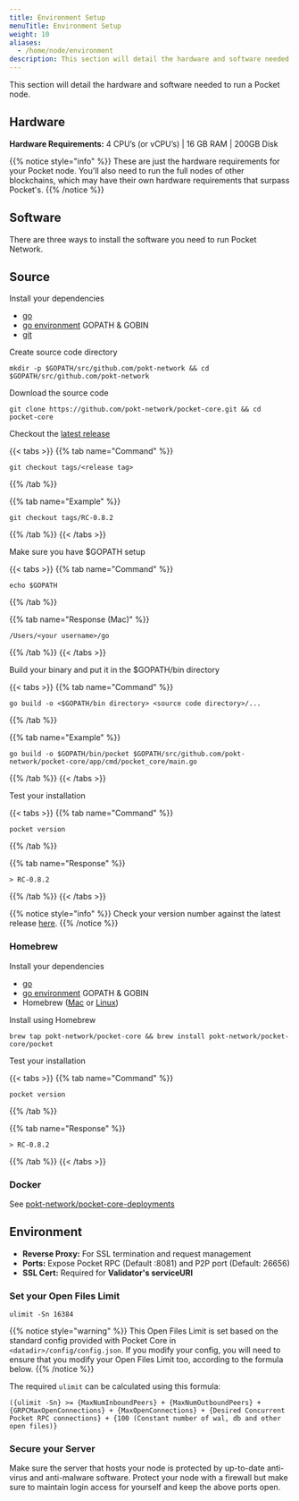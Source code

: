 ```yaml
---
title: Environment Setup
menuTitle: Environment Setup
weight: 10
aliases:
  - /home/node/environment
description: This section will detail the hardware and software needed to run a Pocket node.
---
```



This section will detail the hardware and software needed to run a Pocket node.

## Hardware

**Hardware Requirements:** 4 CPU’s (or vCPU’s) | 16 GB RAM | 200GB Disk

{{% notice style="info" %}}
These are just the hardware requirements for your Pocket node. You'll also need to run the full nodes of other blockchains, which may have their own hardware requirements that surpass Pocket's.
{{% /notice %}}

## Software

There are three ways to install the software you need to run Pocket Network.

## Source

Install your dependencies

* [go](https://golang.org/doc/install)
* [go environment](https://golang.org/doc/gopath_code.html#Workspaces) GOPATH & GOBIN
* [git](https://git-scm.com/book/en/v2/Getting-Started-Installing-Git)

Create source code directory

```
mkdir -p $GOPATH/src/github.com/pokt-network && cd $GOPATH/src/github.com/pokt-network
```

Download the source code

```
git clone https://github.com/pokt-network/pocket-core.git && cd pocket-core
```

Checkout the [latest release](https://github.com/pokt-network/pocket-core/releases)

{{< tabs >}}
{{% tab name="Command" %}}
```
git checkout tags/<release tag>
```
{{% /tab %}}

{{% tab name="Example" %}}
```
git checkout tags/RC-0.8.2
```
{{% /tab %}}
{{< /tabs >}}

Make sure you have $GOPATH setup

{{< tabs >}}
{{% tab name="Command" %}}
```
echo $GOPATH
```
{{% /tab %}}

{{% tab name="Response (Mac)" %}}
```
/Users/<your username>/go
```
{{% /tab %}}
{{< /tabs >}}

Build your binary and put it in the $GOPATH/bin directory

{{< tabs >}}
{{% tab name="Command" %}}
```
go build -o <$GOPATH/bin directory> <source code directory>/...
```
{{% /tab %}}

{{% tab name="Example" %}}
```
go build -o $GOPATH/bin/pocket $GOPATH/src/github.com/pokt-network/pocket-core/app/cmd/pocket_core/main.go
```
{{% /tab %}}
{{< /tabs >}}

Test your installation

{{< tabs >}}
{{% tab name="Command" %}}
```
pocket version
```
{{% /tab %}}

{{% tab name="Response" %}}
```
> RC-0.8.2
```
{{% /tab %}}
{{< /tabs >}}

{{% notice style="info" %}}
Check your version number against the latest release [here](https://github.com/pokt-network/pocket-core/releases).
{{% /notice %}}

### Homebrew

Install your dependencies

* [go](https://golang.org/doc/install)
* [go environment](https://golang.org/doc/gopath_code.html#Workspaces) GOPATH & GOBIN
* Homebrew ([Mac](https://brew.sh) or [Linux](https://docs.brew.sh/Homebrew-on-Linux))

Install using Homebrew

```
brew tap pokt-network/pocket-core && brew install pokt-network/pocket-core/pocket
```

Test your installation

{{< tabs >}}
{{% tab name="Command" %}}
```
pocket version
```
{{% /tab %}}

{{% tab name="Response" %}}
```
> RC-0.8.2
```
{{% /tab %}}
{{< /tabs >}}

### Docker

See [pokt-network/pocket-core-deployments](https://github.com/pokt-network/pocket-core-deployments)

## Environment

* **Reverse Proxy:** For SSL termination and request management
* **Ports:** Expose Pocket RPC (Default :8081) and P2P port (Default: 26656)
* **SSL Cert:** Required for **Validator's serviceURI**

### Set your Open Files Limit

```
ulimit -Sn 16384
```

{{% notice style="warning" %}}
This Open Files Limit is set based on the standard config provided with Pocket Core in `<datadir>/config/config.json`. If you modify your config, you will need to ensure that you modify your Open Files Limit too, according to the formula below.
{{% /notice %}}

The required `ulimit` can be calculated using this formula:

`({ulimit -Sn} >= {MaxNumInboundPeers} + {MaxNumOutboundPeers} + {GRPCMaxOpenConnections} + {MaxOpenConnections} + {Desired Concurrent Pocket RPC connections} + {100 (Constant number of wal, db and other open files)}`

### Secure your Server

Make sure the server that hosts your node is protected by up-to-date anti-virus and anti-malware software. Protect your node with a firewall but make sure to maintain login access for yourself and keep the above ports open.
